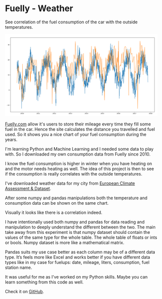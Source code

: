 # Fuelly - Weather

See correlation of the fuel consumption of the car with the outside temperatures.

![](2017-12-08-10_20_05-Figure-1.png)

[Fuelly.com](http://fuelly.com/) allow it's users to store their mileage every time 
they fill some fuel in the car.
Hence the site calculates the distance you travelled and fuel used. So it shows you a nice chart of your fuel consumption during the years.

I'm learning Python and Machine Learning and I needed some data to play with. So I downloaded my own consumption data from Fuelly since 2010.

I know the fuel consumption is higher in winter when you have heating on and the motor needs heating as well.
The idea of this project is then to see if the consumption is really correlates with the outside temperatures.

I've downloaded weather data for my city from [European Climate Assessment &amp; Dataset](http://www.ecad.eu/dailydata/datadictionary.php).

After some numpy and pandas manipulations both the temperature and consumption data can be shown on the same chart.

Visually it looks like there is a correlation indeed.

I have intentionally used both numpy and pandas for data reading and manipulation to deeply understand the different between the two. The main take away from this experiment is that numpy dataset should contain the values of the same type for the whole table. The whole table of floats or ints or bools. Numpy dataset is more like a mathematical matrix.

Pandas suits my use case better as each column may be of a different data type. It’s feels more like Excel and works better if you have different data types like in my case for fuelups: date, mileage, liters, consumption, fuel station name. 

It was useful for me as I've worked on my Python skills. Maybe you can learn something from this code as well.

Check it on [GitHub](https://github.com/spidgorny/fuelly-weather).

